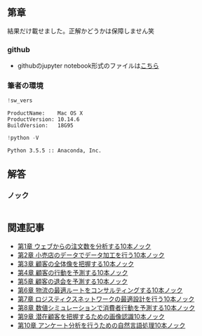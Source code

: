 
## 第章 
結果だけ載せました。正解かどうかは保障しません笑

### github
- githubのjupyter notebook形式のファイルは[こちら](https://github.com/hiroshi0530/wa/blob/master/src/ml/data100/01/01_nb.ipynb)

### 筆者の環境


```python
!sw_vers
```

    ProductName:	Mac OS X
    ProductVersion:	10.14.6
    BuildVersion:	18G95



```python
!python -V
```

    Python 3.5.5 :: Anaconda, Inc.


## 解答

### ノック


```python

```

## 関連記事
- [第1章 ウェブからの注文数を分析する10本ノック](/ml/data100/01/)
- [第2章 小売店のデータでデータ加工を行う10本ノック](/ml/data100/02/)
- [第3章 顧客の全体像を把握する10本ノック](/ml/data100/03/)
- [第4章 顧客の行動を予測する10本ノック](/ml/data100/04/)
- [第5章 顧客の退会を予測する10本ノック](/ml/data100/05/)
- [第6章 物流の最適ルートをコンサルティングする10本ノック](/ml/data100/06/)
- [第7章 ロジスティクスネットワークの最適設計を行う10本ノック](/ml/data100/07/)
- [第8章 数値シミュレーションで消費者行動を予測する10本ノック](/ml/data100/08/)
- [第9章 潜在顧客を把握するための画像認識10本ノック](/ml/data100/09/)
- [第10章 アンケート分析を行うための自然言語処理10本ノック](/ml/data100/10/)
